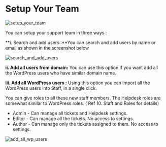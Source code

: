# Setup Your Team

![setup_your_team](https://cloud.githubusercontent.com/assets/8191145/7652576/963467c0-fb2b-11e4-9cf2-15818fbc9529.png)

You can setup your support team in three ways :

**i. Search and add users :**You can search and add users by name or email as shown in the screenshot below

![search_and_add_users](https://cloud.githubusercontent.com/assets/8191145/7654397/6d19bd04-fb3a-11e4-809a-07b176b75828.png)


**ii. Add all users from domain:** You can use this option if you want add all the WordPress users who have similar domain name.

**iii. Add all WordPress users :** Using this option you can import all the WordPress users into Staff, in a single click.

You can give roles to all these new staff members. The Helpdesk roles are somewhat similar to WordPress roles. ( Ref 10. Staff and Roles for details)
* Admin - Can manage all tickets and Helpdesk settings.
* Editor - Can manage all the tickets. No access to settings.
* Author - Can manage only the tickets assigned to them. No access to settings.


![add_all_wp_users](https://cloud.githubusercontent.com/assets/8191145/7654458/edf9c77a-fb3a-11e4-834f-e54e1876a11f.png)
